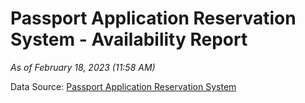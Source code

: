 # Passport Application Reservation System - Availability Report

*As of February 18, 2023 (11:58 AM)*

Data Source: [Passport Application Reservation System](https://eservices.immigration.gov.lk:8443/appointment/pages/reservationApplication.xhtml)